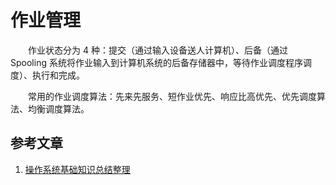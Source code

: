 #  作业管理

　　作业状态分为 4 种：提交（通过输入设备送人计算机）、后备（通过 Spooling 系统将作业输入到计算机系统的后备存储器中，等待作业调度程序调度）、执行和完成。

　　常用的作业调度算法：先来先服务、短作业优先、响应比高优先、优先调度算法、均衡调度算法。

## 参考文章

1. [操作系统基础知识总结整理](https://blog.csdn.net/Song_JiangTao/article/details/79670805)
